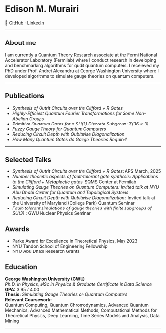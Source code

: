 # Edison M. Murairi
🔗 [GitHub](https://github.com/) · [LinkedIn](https://linkedin.com/)

---
## About me
I am currently a Quantum Theory Research associate at the Fermi National Accelerator Laboratory (Fermilab) where I conduct research in developing and benchmarking algorithms for qudit quantum computers. I receieved my PhD under Prof. Andrei Alexandru at George Washington University where I developed algorithms to simulate gauge theories on quantum computers. 

---

## Publications

- *Synthesis of Qutrit Circuits over the Clifford + R Gates* 
- *Highly-Efficient Quantum Fourier Transformations for Some Non-Abelian Groups*
- *Primitive Quantum Gates for a SU(3) Discrete Subgroup: Σ(36 × 3)*  
- *Fuzzy Gauge Theory for Quantum Computers*  
- *Reducing Circuit Depth with Qubitwise Diagonalization*  
- *How Many Quantum Gates do Gauge Theories Require?*  

---

## Selected Talks
- *Synthesis of Qutrit Circuits over the Clifford + R Gates*: APS March, 2025
- *Number theoretic aspects of fault-tolerant gate synthesis: Applications to the Clifford + Metaplectic gates*: SQMS Center at Fermilab
- *Simulating Gauge Theories on Quantum Computers: Invited talk at NYU Abu Dhabi Center for Quantum and Topological Systems*
- *Reducing Circuit Depth with Qubitwise Diagonalization* : Invited talk at the University of Maryland (College Park) Quantum Seminar
- *Fault-tolerant simulations of gauge theories with finite subgroups of SU(3)* : GWU Nuclear Physics Seminar

## Awards

- Parke Award for Excellence in Theoretical Physics, May 2023  
- NYU Tandon School of Engineering Fellowship
- NYU Abu Dhabi Research Grants

## Education

**George Washington University (GWU)**  
_Ph.D. in Physics, MSc in Physics & Graduate Certificate in Data Science_   
**GPA:** 3.95 / 4.00  
**Thesis:** *Simulating Gauge Theories on Quantum Computers*  
**Relevant Coursework:**  
Quantum Computing, Quantum Chromodynamics, Advanced Quantum Mechanics, Advanced Mathematical Methods, Computational Methods for Theoretical Physics, Deep Learning, Time Series Models and Analysis, Data Mining

---

[//]: # (## 🧪 Experience)

[//]: # ()
[//]: # (**Quantum Theory Research Associate**  )

[//]: # (*Fermi National Accelerator Laboratory &#40;Fermilab&#41;*  )

[//]: # (_Sept 2024 – Sept 2027_  )

[//]: # (- Advanced quantum computing applications in quantum algorithms, optimization, and machine learning.  )

[//]: # (- Contributed to breakthroughs in quantum theory, enhancing computational efficiency.)

[//]: # ()
[//]: # (**Ph.D. Research Assistant**  )

[//]: # (*George Washington University*  )

[//]: # (_May 2021 – Present_  )

[//]: # (- Developed quantum algorithms for Pauli operators and optimized circuit design.  )

[//]: # (- Researched quantum machine learning applications.)

[//]: # ()
[//]: # (**Ph.D. Visitor**  )

[//]: # (*Fermilab*  )

[//]: # (_May 2022 – June 2022_  )

[//]: # (- Implemented quantum algorithms for gauge theory simulations.  )

[//]: # (- Developed quantum computing educational content.)

[//]: # ()
[//]: # (**Quantum Computing Instructor**  )

[//]: # (*Fermilab Quantum Computing Internship for Physics Undergraduates*  )

[//]: # (_May 2022 – May 2023_  )

[//]: # (- Taught quantum computing fundamentals and mentored programming projects.)

[//]: # ()
[//]: # (**Research Fellow**  )

[//]: # (*NYU Tandon School of Engineering*  )

[//]: # (_May 2019 – Aug 2019_  )

[//]: # (- Studied quantum error-correcting codes and AdS/CFT correspondence.)

[//]: # ()
[//]: # (---)

[//]: # ()
[//]: # ()
[//]: # (## 💻 Technical Skills)

[//]: # ()
[//]: # (- **Quantum Computing:** Algorithms, Error Correcting Codes, Machine Learning, QAOA, VQE  )

[//]: # (- **Programming:** C, C++, Python, R, Mathematica, LaTeX, SQL  )

[//]: # (- **Cloud/OS:** AWS, GCP, Linux)

[//]: # ()
[//]: # (---)


